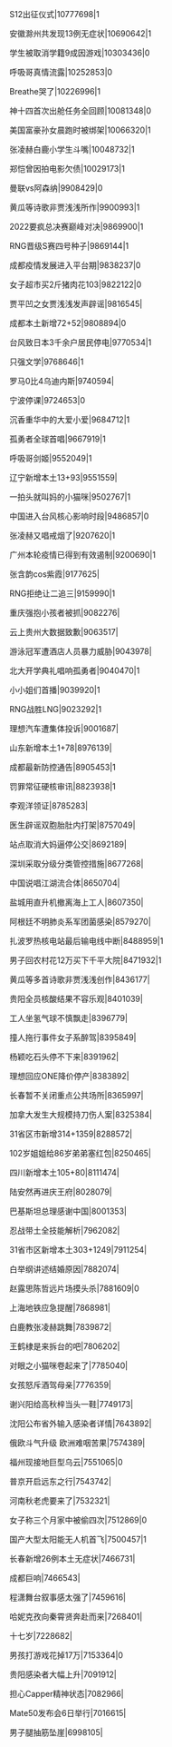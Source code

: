 S12出征仪式|10777698|1

安徽滁州共发现13例无症状|10690642|1

学生被取消学籍9成因游戏|10303436|0

呼吸哥真情流露|10252853|0

Breathe哭了|10226996|1

神十四首次出舱任务全回顾|10081348|0

美国富豪孙女晨跑时被绑架|10066320|1

张凌赫白鹿小学生斗嘴|10048732|1

郑恺曾因拍电影欠债|10029173|1

曼联vs阿森纳|9908429|0

黄瓜等诗歌非贾浅浅所作|9900993|1

2022要疯总决赛巅峰对决|9869900|1

RNG晋级S赛四号种子|9869144|1

成都疫情发展进入平台期|9838237|0

女子超市买2斤猪肉花103|9822122|0

贾平凹之女贾浅浅发声辟谣|9816545|

成都本土新增72+52|9808894|0

台风致日本3千余户居民停电|9770534|1

只强文学|9768646|1

罗马0比4乌迪内斯|9740594|

宁波停课|9724653|0

沉香重华中的大爱小爱|9684712|1

孤勇者全球首唱|9667919|1

呼吸哥剑姬|9552049|1

辽宁新增本土13+93|9551559|

一拍头就叫妈的小猫咪|9502767|1

中国进入台风核心影响时段|9486857|0

张凌赫又唱戒烟了|9207620|1

广州本轮疫情已得到有效遏制|9200690|1

张含韵cos紫霞|9177625|

RNG拒绝让二追三|9159990|1

重庆强抱小孩者被抓|9082276|

云上贵州大数据致歉|9063517|

游泳冠军遭酒店人员暴力威胁|9043978|

北大开学典礼唱响孤勇者|9040470|1

小小姐们首播|9039920|1

RNG战胜LNG|9023292|1

理想汽车遭集体投诉|9001687|

山东新增本土1+78|8976139|

成都最新防控通告|8905453|1

罚罪常征硬核审讯|8823938|1

李观洋领证|8785283|

医生辟谣双胞胎肚内打架|8757049|

站点取消大妈逼停公交|8692189|

深圳采取分级分类管控措施|8677268|

中国说唱江湖流合体|8650704|

盐城用直升机撤离海上工人|8607350|

阿根廷不明肺炎系军团菌感染|8579270|

扎波罗热核电站最后输电线中断|8488959|1

男子回农村花12万买下千平大院|8471932|1

黄瓜等多首诗歌非贾浅浅创作|8436177|

贵阳全员核酸结果不容乐观|8401039|

工人坐氢气球不慎飘走|8396779|

撞人拖行事件女子系醉驾|8395849|

杨颖吃石头停不下来|8391962|

理想回应ONE降价停产|8383892|

长春暂不关闭重点公共场所|8365997|

加拿大发生大规模持刀伤人案|8325384|

31省区市新增314+1359|8288572|

102岁姐姐给86岁弟弟塞红包|8250465|

四川新增本土105+80|8111474|

陆安然再进庆王府|8028079|

巴基斯坦总理感谢中国|8001353|

忍战带土全技能解析|7962082|

31省市区新增本土303+1249|7911254|

白举纲讲述结婚原因|7882074|

赵露思陈哲远片场摸头杀|7881609|0

上海地铁应急提醒|7868981|

白鹿教张凌赫跳舞|7839872|

王鹤棣是来拆台的吧|7806202|

对眼之小猫咪卷起来了|7785040|

女孩怒斥酒驾母亲|7776359|

谢兴阳给高秋梓当头一鞋|7749173|

沈阳公布省外输入感染者详情|7643892|

俄欧斗气升级 欧洲难咽苦果|7574389|

福州现接地巨型乌云|7551065|0

普京开启远东之行|7543742|

河南秋老虎要来了|7532321|

女子称三个月家中被偷四次|7512869|0

国产大型太阳能无人机首飞|7500457|1

长春新增26例本土无症状|7466731|

成都巨响|7466543|

程潇舞台叙事感太强了|7459616|

哈妮克孜向秦霄贤奔赴而来|7268401|

十七岁|7228682|

男孩打游戏花掉17万|7153364|0

贵阳感染者大幅上升|7091912|

担心Capper精神状态|7082966|

Mate50发布会6日举行|7016615|

男子腿抽筋坠崖|6998105|

